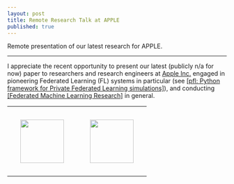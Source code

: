```yaml
---
layout: post
title: Remote Research Talk at APPLE
published: true
---
```


Remote presentation of our latest research for APPLE.


---

I appreciate the recent opportunity to present our latest (publicly n/a for now) paper to researchers and research engineers at [Apple Inc.](https://www.apple.com/) engaged in pioneering Federated Learning (FL) systems in particular (see [[pfl: Python framework for Private Federated Learning simulations]](https://github.com/apple/pfl-research)),
and conducting [[Federated Machine Learning Research]](https://machinelearning.apple.com/research?page=1&q=federated+learning) in general.

<table style="text-align:center;">
<tr>
<td style="padding:30px;text-align:center;vertical-align:middle;"> <img height="100px" src="https://burlachenkok.github.io/materials/KAUST-logo.svg"/> </td>
<td style="padding:30px;text-align:center;vertical-align:middle;"> <img height="100px" src="https://burlachenkok.github.io/materials/Apple_logo_black.svg"/> </td>
</tr>
</table>
